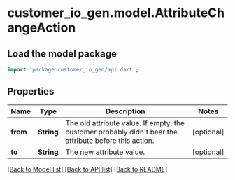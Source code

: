 # customer_io_gen.model.AttributeChangeAction

## Load the model package
```dart
import 'package:customer_io_gen/api.dart';
```

## Properties
Name | Type | Description | Notes
------------ | ------------- | ------------- | -------------
**from** | **String** | The old attribute value. If empty, the customer probably didn't bear the attribute before this action. | [optional] 
**to** | **String** | The new attribute value. | [optional] 

[[Back to Model list]](../README.md#documentation-for-models) [[Back to API list]](../README.md#documentation-for-api-endpoints) [[Back to README]](../README.md)


